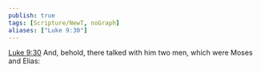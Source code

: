 ```yaml
---
publish: true
tags: [Scripture/NewT, noGraph]
aliases: ["Luke 9:30"]
---
```

[Luke 9:30](https://churchofjesuschrist.org/study/scriptures/nt/luke/9?lang=eng&id=p30#p30) And, behold, there talked with him two men, which were Moses and Elias:
